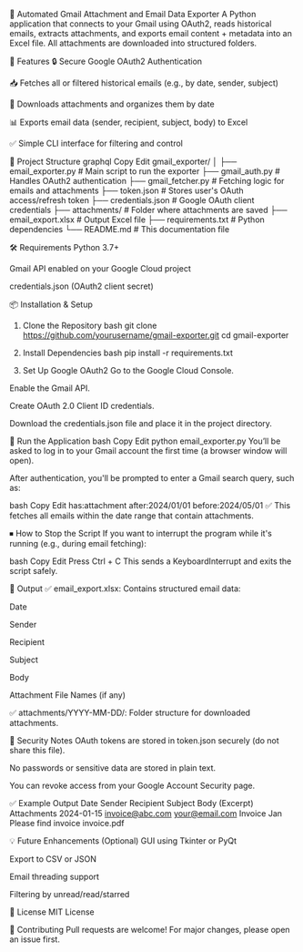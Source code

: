 📧 Automated Gmail Attachment and Email Data Exporter
A Python application that connects to your Gmail using OAuth2, reads historical emails, extracts attachments, and exports email content + metadata into an Excel file. All attachments are downloaded into structured folders.

📌 Features
🔒 Secure Google OAuth2 Authentication

📥 Fetches all or filtered historical emails (e.g., by date, sender, subject)

📎 Downloads attachments and organizes them by date

📊 Exports email data (sender, recipient, subject, body) to Excel

✅ Simple CLI interface for filtering and control

📂 Project Structure
graphql
Copy
Edit
gmail_exporter/
│
├── email_exporter.py        # Main script to run the exporter
├── gmail_auth.py            # Handles OAuth2 authentication
├── gmail_fetcher.py         # Fetching logic for emails and attachments
├── token.json               # Stores user's OAuth access/refresh token
├── credentials.json         # Google OAuth client credentials
├── attachments/             # Folder where attachments are saved
├── email_export.xlsx        # Output Excel file
├── requirements.txt         # Python dependencies
└── README.md              # This documentation file


🛠 Requirements
Python 3.7+

Gmail API enabled on your Google Cloud project

credentials.json (OAuth2 client secret)

📦 Installation & Setup
1. Clone the Repository
bash
git clone https://github.com/yourusername/gmail-exporter.git
cd gmail-exporter

3. Install Dependencies
bash
pip install -r requirements.txt

5. Set Up Google OAuth2
Go to the Google Cloud Console.

Enable the Gmail API.

Create OAuth 2.0 Client ID credentials.

Download the credentials.json file and place it in the project directory.

🚀 Run the Application
bash
Copy
Edit
python email_exporter.py
You’ll be asked to log in to your Gmail account the first time (a browser window will open).

After authentication, you'll be prompted to enter a Gmail search query, such as:

bash
Copy
Edit
has:attachment after:2024/01/01 before:2024/05/01
✅ This fetches all emails within the date range that contain attachments.

⏹ How to Stop the Script
If you want to interrupt the program while it's running (e.g., during email fetching):

bash
Copy
Edit
Press Ctrl + C
This sends a KeyboardInterrupt and exits the script safely.

📁 Output
✅ email_export.xlsx: Contains structured email data:

Date

Sender

Recipient

Subject

Body

Attachment File Names (if any)

✅ attachments/YYYY-MM-DD/: Folder structure for downloaded attachments.

🔐 Security Notes
OAuth tokens are stored in token.json securely (do not share this file).

No passwords or sensitive data are stored in plain text.

You can revoke access from your Google Account Security page.

✅ Example Output
Date	Sender	Recipient	Subject	Body (Excerpt)	Attachments
2024-01-15	invoice@abc.com	your@email.com	Invoice Jan	Please find invoice	invoice.pdf

💡 Future Enhancements (Optional)
GUI using Tkinter or PyQt

Export to CSV or JSON

Email threading support

Filtering by unread/read/starred

📄 License
MIT License

🤝 Contributing
Pull requests are welcome! For major changes, please open an issue first.
